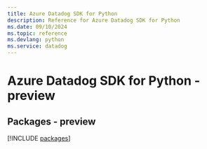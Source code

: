 ```yaml
---
title: Azure Datadog SDK for Python
description: Reference for Azure Datadog SDK for Python
ms.date: 09/10/2024
ms.topic: reference
ms.devlang: python
ms.service: datadog
---
```

# Azure Datadog SDK for Python - preview
## Packages - preview
[!INCLUDE [packages](datadog-index.md)]